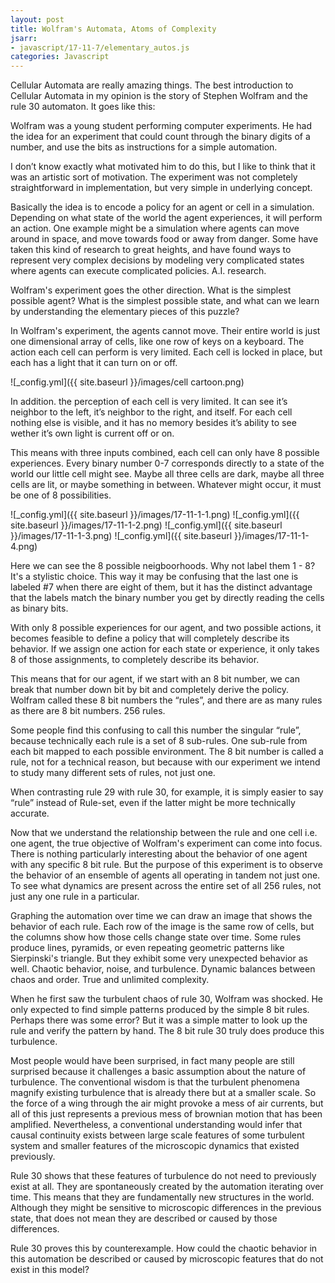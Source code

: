 ```yaml
---
layout: post
title: Wolfram's Automata, Atoms of Complexity
jsarr:
- javascript/17-11-7/elementary_autos.js
categories: Javascript
---
```


Cellular Automata are really amazing things. The best introduction to Cellular Automata in my opinion is the story of Stephen Wolfram and the rule 30 automaton. It goes like this:

 Wolfram was a young student performing computer experiments. He had the idea for an experiment that could count through the binary digits of a number, and use the bits as instructions for a simple automation.

I don’t know exactly what motivated him to do this, but I like to think that it was an artistic sort of motivation. The experiment was not completely straightforward in implementation, but very simple in underlying concept.

Basically the idea is to encode a policy for an agent or cell in a simulation. Depending on what state of the world the agent experiences, it will perform an action. One example might be a simulation where agents can move around in space, and move towards food or away from danger. Some have taken this kind of research to great heights, and have found ways to represent very complex decisions by modeling very complicated states where agents can execute complicated policies. A.I. research.

Wolfram's experiment goes the other direction. What is the simplest possible agent? What is the simplest possible state, and what can we learn by understanding the elementary pieces of this puzzle?

In Wolfram's experiment, the agents cannot move. Their entire world is just one dimensional array of cells, like one row of keys on a keyboard. The action each cell can perform is very limited. Each cell is locked in place, but each has a light that it can turn on or off.

![_config.yml]({{ site.baseurl }}/images/cell cartoon.png)

In addition. the perception of each cell is very limited. It can see it’s neighbor to the left, it’s neighbor to the right, and itself. For each cell nothing else is visible, and it has no memory besides it’s ability to see wether it’s own light is current off or on.

This means with three inputs combined, each cell can only have 8 possible experiences. Every binary number 0-7 corresponds directly to a state of the world our little cell might see. Maybe all three cells are dark, maybe all three cells are lit, or maybe something in between. Whatever might occur, it must be one of 8 possibilities.

![_config.yml]({{ site.baseurl }}/images/17-11-1-1.png)
![_config.yml]({{ site.baseurl }}/images/17-11-1-2.png)
![_config.yml]({{ site.baseurl }}/images/17-11-1-3.png)
![_config.yml]({{ site.baseurl }}/images/17-11-1-4.png)

Here we can see the 8 possible neigboorhoods. Why not label them 1 - 8? It's a stylistic choice. This way it may be confusing that the last one is labeled #7 when there are eight of them, but it has the distinct advantage that the labels match the binary number you get by directly reading the cells as binary bits.

With only 8 possible experiences for our agent, and two possible actions, it becomes feasible to define a policy that will completely describe its behavior. If we assign one action for each state or experience, it only takes 8 of those assignments, to completely describe its behavior.

This means that for our agent, if we start with an 8 bit number, we can break that number down bit by bit and completely derive the policy. Wolfram called these 8 bit numbers the “rules”, and there are as many rules as there are 8 bit numbers. 256 rules.

Some people find this confusing to call this number the singular “rule”, because technically each rule is a set of 8 sub-rules. One sub-rule from each bit mapped to each possible environment. The 8 bit number is called a rule, not for a technical reason, but because with our experiment we intend to study many different sets of rules, not just one.

When contrasting rule 29 with rule 30, for example, it is simply easier to say “rule” instead of Rule-set, even if the latter might be more technically accurate.

Now that we understand the relationship between the rule and one cell i.e. one agent, the true objective of Wolfram's experiment can come into focus. There is nothing particularly interesting about the behavior of one agent with any specific 8 bit rule. But the purpose of this experiment is to observe the behavior of an ensemble of agents all operating in tandem not just one. To see what dynamics are present across the entire set of all 256 rules, not just any one rule in a particular.

<canvas id="myCanvas" width="768" height="768"></canvas>

Graphing the automation over time we can draw an image that shows the behavior of each rule. Each row of the image is the same row of cells, but the columns show how those cells change state over time. Some rules produce lines, pyramids, or even repeating geometric patterns like Sierpinski's triangle. But they exhibit some very unexpected behavior as well. Chaotic behavior, noise, and turbulence. Dynamic balances between chaos and order. True and unlimited complexity.

When he first saw the turbulent chaos of rule 30, Wolfram was shocked. He only expected to find simple patterns produced by the simple 8 bit rules. Perhaps there was some error? But it was a simple matter to look up the rule and verify the pattern by hand. The 8 bit rule 30 truly does produce this turbulence.

 Most people would have been surprised, in fact many people are still surprised because it challenges a basic assumption about the nature of turbulence. The conventional wisdom is that the turbulent phenomena magnify existing turbulence that is already there but at a smaller scale. So the force of a wing through the air might provoke a mess of air currents, but all of this just represents a previous mess of brownian motion that has been amplified. Nevertheless, a conventional understanding would infer that causal continuity exists between large scale features of some turbulent system and smaller features of the microscopic dynamics that existed previously.

Rule 30 shows that these features of turbulence do not need to previously exist at all. They are spontaneously created by the automation iterating over time. This means that they are fundamentally new structures in the world. Although they might be sensitive to microscopic differences in the previous state, that does not mean they are described or caused by those differences.

Rule 30 proves this by counterexample. How could the chaotic behavior in this automation be described or caused by microscopic features that do not exist in this model?
